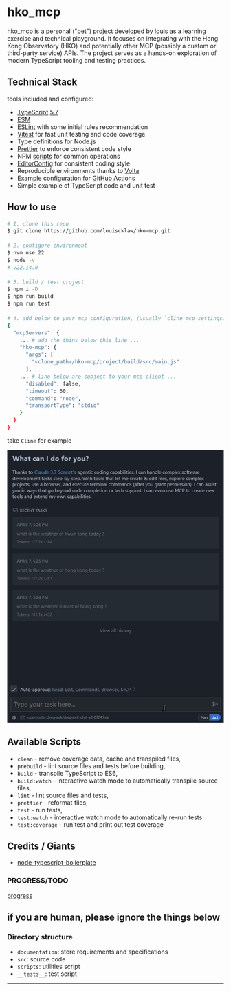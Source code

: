 # hko_mcp

hko_mcp is a personal ("pet") project developed by louis as a learning exercise and technical playground. It focuses on integrating with the Hong Kong Observatory (HKO) and potentially other MCP (possibly a custom or third-party service) APIs. The project serves as a hands-on exploration of modern TypeScript tooling and testing practices.

## Technical Stack

tools included and configured:

- [TypeScript][typescript] [5.7][typescript-5-7]
- [ESM][esm]
- [ESLint][eslint] with some initial rules recommendation
- [Vitest][vitest] for fast unit testing and code coverage
- Type definitions for Node.js
- [Prettier][prettier] to enforce consistent code style
- NPM [scripts](#available-scripts) for common operations
- [EditorConfig][editorconfig] for consistent coding style
- Reproducible environments thanks to [Volta][volta]
- Example configuration for [GitHub Actions][gh-actions]
- Simple example of TypeScript code and unit test

## How to use

```bash
# 1. clone this repo
$ git clone https://github.com/louiscklaw/hko-mcp.git

# 2. configure environment
$ nvm use 22
$ node -v
# v22.14.0

# 3. build / test project
$ npm i -D
$ npm run build
$ npm run test

# 4. add below to your mcp configuration, (usually `cline_mcp_settings.json`)
{
  "mcpServers": {
    ... # add the thins below this line ...
    "hko-mcp": {
      "args": [
        "<clone_path>/hko-mcp/project/build/src/main.js"
      ],
    ... # line below are subject to your mcp client ...
      "disabled": false,
      "timeout": 60,
      "command": "node",
      "transportType": "stdio"
    }
  }
}
```

take `Cline` for example

![cline-demo](documentation/REQ_0005/cline_demo.gif)

## Available Scripts

- `clean` - remove coverage data, cache and transpiled files,
- `prebuild` - lint source files and tests before building,
- `build` - transpile TypeScript to ES6,
- `build:watch` - interactive watch mode to automatically transpile source files,
- `lint` - lint source files and tests,
- `prettier` - reformat files,
- `test` - run tests,
- `test:watch` - interactive watch mode to automatically re-run tests
- `test:coverage` - run test and print out test coverage

## Credits / Giants

- [node-typescript-boilerplate]

### PROGRESS/TODO

[progress]

## if you are human, please ignore the things below

### Directory structure

<!-- - `_del`: place to store delete files, no need for project -->
- `documentation`: store requirements and specifications
- `src`: source code
- `scripts`: utilities script
- `__tests__`: test script

---

[progress]: https://github.com/louiscklaw/hko-mcp/blob/master/documentation/progress.md
[typescript]: https://www.typescriptlang.org/
[typescript-5-7]: https://devblogs.microsoft.com/typescript/announcing-typescript-5-7/
[eslint]: https://github.com/eslint/eslint
[prettier]: https://prettier.io
[volta]: https://volta.sh
[gh-actions]: https://github.com/features/actions
[esm]: https://developer.mozilla.org/en-US/docs/Web/JavaScript/Guide/Modules
[editorconfig]: https://editorconfig.org
[vitest]: https://vitest.dev

[node-typescript-boilerplate]: https://github.com/jsynowiec/node-typescript-boilerplate
